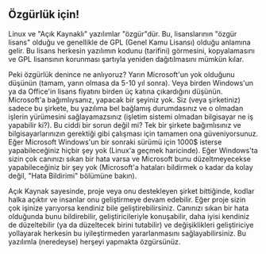 

<div id="corps">

<h2>Özgürlük için!</h2>

Linux ve "Açık Kaynaklı" yazılımlar "özgür"dür. Bu, lisanslarının "özgür lisans" olduğu ve genellikle de GPL (Genel Kamu Lisansı) olduğu anlamına gelir. Bu lisans herkesin yazılımın kodunu (tarifini) görmesini, kopyalamasını ve GPL lisansının korunması şartıyla yeniden dağıtılmasını mümkün kılar.

Peki özgürlük denince ne anlıyoruz? Yarın Microsoft'un yok olduğunu düşünün (tamam, yarın olmasa da 5-10 yıl sonra). Veya birden Windows'un ya da Office'in lisans fiyatını birden üç katına çıkardığını düşünün. Microsoft'a bağımlıysanız, yapacak bir şeyiniz yok. Siz (veya şirketiniz) sadece bu şirkete, bu yazılıma bel bağlamış durumdasınız ve o olmadan işlerin yürümesini sağlayamazsınız (işletim sistemi olmadan bilgisayar ne iş yapabilir ki?). Bu ciddi bir sorun değil mi? Tek bir şirkete bağımlısınız ve bilgisayarlarınızın gerektiği gibi çalışması için tamamen ona güveniyorsunuz. Eğer Microsoft Windows'un bir sonraki sürümü için 1000$ isterse yapabileceğiniz hiçbir şey yok (Linux'a geçmek haricinde). Eğer Windows'ta sizin çok canınızı sıkan bir hata varsa ve Microsoft bunu düzeltmeyecekse yapabileceğiniz bir şey yok (Microsoft'a hataları bildirmek o kadar da kolay değil, "Hata Bildirimi" bölümüne bakın).

Açık Kaynak sayesinde, proje veya onu destekleyen şirket bittiğinde, kodlar halka açıktır ve insanlar onu geliştirmeye devam edebilir. Eğer proje sizin çok işinize yarıyorsa kendiniz bile geliştirebilirsiniz. Canınızı sıkan bir hata olduğunda bunu bildirebilir, geliştiricileriyle konuşabilir, daha iyisi kendiniz de düzeltebilir (ya da düzeltecek birini tutabilir) ve değişiklikleri geliştiriciye yollayarak herkesin bu iyileştirmeden yararlanmasını sağlayabilirsiniz. Bu yazılımla (neredeyse) herşeyi yapmakta özgürsünüz.

</div>


